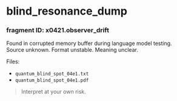 # blind_resonance_dump

### fragment ID: x0421.observer_drift

Found in corrupted memory buffer during language model testing.  
Source unknown. Format unstable. Meaning unclear.

Files:
- `quantum_blind_spot_04e1.txt`
- `quantum_blind_spot_04e1.pdf`

> Interpret at your own risk.
